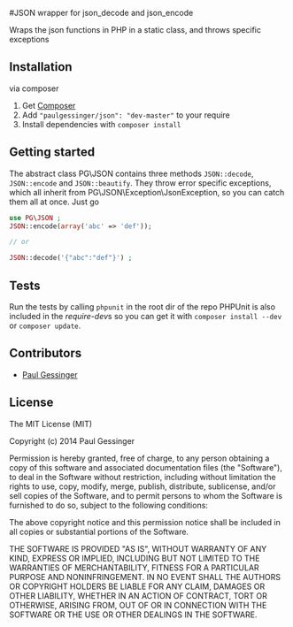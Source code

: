 #JSON wrapper for json_decode and json_encode

Wraps the json functions in PHP in a static class, and throws specific exceptions

## Installation
via composer

1. Get [Composer](http://getcomposer.org/)
2. Add `"paulgessinger/json": "dev-master"` to your require
3. Install dependencies with `composer install`


## Getting started

The abstract class PG\JSON contains three methods `JSON::decode`, `JSON::encode` and `JSON::beautify`.
They throw error specific exceptions, which all inherit from PG\JSON\Exception\JsonException, so you can catch them all at once.
Just go

```php
use PG\JSON ;
JSON::encode(array('abc' => 'def'));

// or

JSON::decode('{"abc":"def"}') ;
```


## Tests

Run the tests by calling `phpunit` in the root dir of the repo
PHPUnit is also included in the *require-dev*s so you can get it with `composer install --dev` or `composer update`.

## Contributors
- [Paul Gessinger](http://paulgessinger.com)

## License 

The MIT License (MIT)

Copyright (c) 2014 Paul Gessinger

Permission is hereby granted, free of charge, to any person obtaining a copy
of this software and associated documentation files (the "Software"), to deal
in the Software without restriction, including without limitation the rights
to use, copy, modify, merge, publish, distribute, sublicense, and/or sell
copies of the Software, and to permit persons to whom the Software is
furnished to do so, subject to the following conditions:

The above copyright notice and this permission notice shall be included in
all copies or substantial portions of the Software.

THE SOFTWARE IS PROVIDED "AS IS", WITHOUT WARRANTY OF ANY KIND, EXPRESS OR
IMPLIED, INCLUDING BUT NOT LIMITED TO THE WARRANTIES OF MERCHANTABILITY,
FITNESS FOR A PARTICULAR PURPOSE AND NONINFRINGEMENT. IN NO EVENT SHALL THE
AUTHORS OR COPYRIGHT HOLDERS BE LIABLE FOR ANY CLAIM, DAMAGES OR OTHER
LIABILITY, WHETHER IN AN ACTION OF CONTRACT, TORT OR OTHERWISE, ARISING FROM,
OUT OF OR IN CONNECTION WITH THE SOFTWARE OR THE USE OR OTHER DEALINGS IN
THE SOFTWARE.